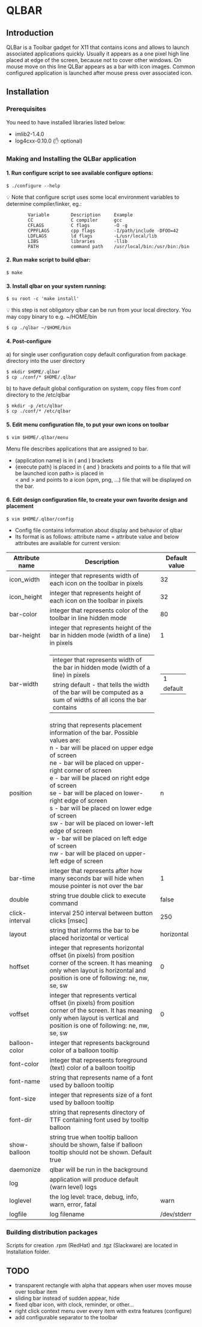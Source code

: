 # QLBAR

## Introduction

QLBar is a Toolbar gadget for X11 that contains icons and allows to launch
associated applications quickly. Usually it appears as a one pixel high line
placed at edge of the screen, because not to cover other windows. On mouse
move on this line QLBar appears as a bar with icon images. Common configured
application is launched after mouse press over associated icon.

## Installation

### Prerequisites
You need to have installed libraries listed below:
- imlib2-1.4.0
- log4cxx-0.10.0 (:hand: optional)

### Making and Installing the QLBar application
#### 1. Run **configure** script to see available configure options:
````shell
$ ./configure --help
````
:bulb: Note that configure script uses some local environment variables to determine compiler/linker, eg.:
````shell
        Variable        Description     Example
        CC              C compiler      gcc
        CFLAGS          C flags         -O -g
        CPPFLAGS        cpp flags       -I/path/include -DFOO=42
        LDFLAGS         ld flags        -L/usr/local/lib
        LIBS            libraries       -llib
        PATH            command path    /usr/local/bin:/usr/bin:/bin
````
#### 2. Run **make** script to build qlbar:
````shell
$ make
````
#### 3. Install qlbar on your system running:
````shell
$ su root -c 'make install'
````
:bulb: this step is not obligatory qlbar can be run from your local directory. You may copy binary to e.g. ~/HOME/bin
````shell
$ cp ./qlbar ~/$HOME/bin
````
#### 4. Post-configure
a) for single user configuration copy default configuration from package directory into the user directory
````shell
$ mkdir $HOME/.qlbar
$ cp ./conf/* $HOME/.qlbar
````
b) to have default global configuration on system, copy files from conf directory to the /etc/qlbar
````shell
$ mkdir -p /etc/qlbar
$ cp ./conf/* /etc/qlbar
````
#### 5. Edit menu configuration file, to put your own icons on toolbar
````shell
$ vim $HOME/.qlbar/menu
````
Menu file describes applications that are assigned to bar.
- (application name) is in ( and ) brackets
- {execute path} is placed in { and } brackets and points to a file that will be launched icon path> is placed in </br> < and > and points to a icon (xpm, png, ...) file that will be displayed on the bar.

#### 6. Edit design configuration file, to create your own favorite design and placement
````shell
$ vim $HOME/.qlbar/config
````
- Config file contains information about display and behavior of qlbar
- Its format is as follows: attribute name = attribute value and below attributes are available for current version:

| Attribute name | Description                                                                                                                                                                                                                                                                                                                                                                                                                                                                                                                      | Default value                                               |
|----------------|----------------------------------------------------------------------------------------------------------------------------------------------------------------------------------------------------------------------------------------------------------------------------------------------------------------------------------------------------------------------------------------------------------------------------------------------------------------------------------------------------------------------------------|-------------------------------------------------------------|
| icon_width     | integer that represents width of each icon on the toolbar in pixels                                                                                                                                                                                                                                                                                                                                                                                                                                                              | 32                                                          |
| icon_height    | integer that represents height of each icon on the toolbar in pixels                                                                                                                                                                                                                                                                                                                                                                                                                                                             | 32                                                          |
| bar-color      | integer that represents color of the toolbar in line hidden mode                                                                                                                                                                                                                                                                                                                                                                                                                                                                 | 80                                                          |
| bar-height     | integer that represents height of the bar in hidden mode (width of a line) in pixels                                                                                                                                                                                                                                                                                                                                                                                                                                             | 1                                                           |
| bar-width      | <table><tr><td>integer that represents width of the bar in hidden mode (width of a line) in pixels</td></tr><tr><td>string default - that tells the width of the bar will be computed as a sum of widths of all icons the bar contains</td></tr></table>                                                                                                                                                                                                                                                                         | <table><tr><td>1</td></tr><tr><td>default</td></tr></table> |
| position       | string that represents placement information of the bar. Possible values are:</br>n - bar will be placed on upper edge of screen</br>ne - bar will be placed on upper-right corner of screen</br>e - bar will be placed on right edge of screen</br>se - bar will be placed on lower-right edge of screen</br>s - bar will be placed on lower edge of screen</br>sw - bar will be placed on lower-left edge of screen</br>w - bar will be placed on left edge of screen</br>nw - bar will be placed on upper-left edge of screen | n                                                           |
| bar-time       | integer that represents after how many seconds bar will hide when mouse pointer is not over the bar                                                                                                                                                                                                                                                                                                                                                                                                                              | 	1                                                          |
| double         | string true double click to execute command 	                                                                                                                                                                                                                                                                                                                                                                                                                                                                                    | false                                                       |
| click-interval | interval 250 interval between button clicks [msec]                                                                                                                                                                                                                                                                                                                                                                                                                                                                               | 	250                                                        |
| layout         | string that informs the bar to be placed horizontal or vertical                                                                                                                                                                                                                                                                                                                                                                                                                                                                  | 	horizontal                                                 |
| hoffset        | integer that represents horizontal offset (in pixels) from position corner of the screen. It has meaning only when layout is horizontal and position is one of following: ne, nw, se, sw                                                                                                                                                                                                                                                                                                                                         | 	0                                                          |
| voffset        | integer that represents vertical offset (in pixels) from position corner of the screen. It has meaning only when layout is vertical and position is one of following: ne, nw, se, sw                                                                                                                                                                                                                                                                                                                                             | 	0                                                          |
| balloon-color  | integer that represents background color of a balloon tooltip 	                                                                                                                                                                                                                                                                                                                                                                                                                                                                  |                                                             |
| font-color     | integer that represents foreground (text) color of a balloon tooltip                                                                                                                                                                                                                                                                                                                                                                                                                                                             |                                                             | 	 
| font-name      | string that represents name of a font used by balloon tooltip 	                                                                                                                                                                                                                                                                                                                                                                                                                                                                  |                                                             |
| font-size      | integer that represents size of a font used by balloon tooltip 	                                                                                                                                                                                                                                                                                                                                                                                                                                                                 |                                                             |
| font-dir       | string that represents directory of TTF containing font used by tooltip balloon 	                                                                                                                                                                                                                                                                                                                                                                                                                                                |                                                             |
| show-balloon   | string true when tooltip balloon should be shown, false if balloon tooltip should not be shown. Default true                                                                                                                                                                                                                                                                                                                                                                                                                     |                                                             | 	 
| daemonize      | qlbar will be run in the background 	                                                                                                                                                                                                                                                                                                                                                                                                                                                                                            |                                                             |
| log            | application will produce default (warn level) logs 	                                                                                                                                                                                                                                                                                                                                                                                                                                                                             |                                                             |
| loglevel       | the log level: trace, debug, info, warn, error, fatal                                                                                                                                                                                                                                                                                                                                                                                                                                                                            | 	warn                                                       |
| logfile        | log filename                                                                                                                                                                                                                                                                                                                                                                                                                                                                                                                     | /dev/stderr                                                 |

### Building distribution packages
Scripts for creation .rpm (RedHat) and .tgz (Slackware) are located in Installation folder.

## TODO
- transparent rectangle with alpha that appears when user moves mouse over toolbar item
- sliding bar instead of sudden appear, hide
- fixed qlbar icon, with clock, reminder, or other...
- right click context menu over every item with extra features (configure)
- add configurable separator to the toolbar

